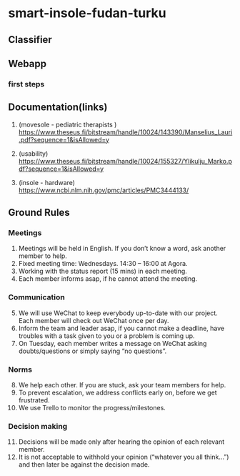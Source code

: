 # smart-insole-fudan-turku

## Classifier

## Webapp

### first steps


## Documentation(links)

1. (movesole - pediatric therapists ) https://www.theseus.fi/bitstream/handle/10024/143390/Manselius_Lauri.pdf?sequence=1&isAllowed=y

2. (usability) https://www.theseus.fi/bitstream/handle/10024/155327/Ylikulju_Marko.pdf?sequence=1&isAllowed=y

3. (insole - hardware) https://www.ncbi.nlm.nih.gov/pmc/articles/PMC3444133/


## Ground Rules

### Meetings

1.	Meetings will be held in English. If you don’t know a word, ask another member to help.
2.	Fixed meeting time:  Wednesdays. 14:30 – 16:00 at Agora.
3.	Working with the status report (15 mins) in each meeting.
4.	Each member informs asap, if he cannot attend the meeting.

### Communication

5.	We will use WeChat to keep everybody up-to-date with our project. 
	Each member will check out WeChat once per day.
6.	Inform the team and leader asap, if you cannot make a deadline, have troubles with a task given to you or a problem is coming up.
7.	On Tuesday, each member writes a message on WeChat asking doubts/questions or simply saying “no questions”.

### Norms

8.	We help each other. If you are stuck, ask your team members for help.
9.	To prevent escalation, we address conflicts early on, before we get frustrated.
10.	We use Trello to monitor the progress/milestones.

### Decision making

11.	Decisions will be made only after hearing the opinion of each relevant member.
12.	It is not acceptable to withhold your opinion (“whatever you all think…”) and then later be against the decision made.
